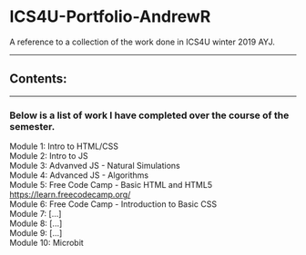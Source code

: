 # ICS4U-Portfolio-AndrewR
A reference to a collection of the work done in ICS4U winter 2019 AYJ.

---
## Contents:
---
### Below is a list of work I have completed over the course of the semester.
Module 1: Intro to HTML/CSS  
Module 2: Intro to JS  
Module 3: Advanved JS - Natural Simulations  
Module 4: Advanced JS - Algorithms  
Module 5: Free Code Camp - Basic HTML and HTML5  https://learn.freecodecamp.org/  
Module 6: Free Code Camp - Introduction to Basic CSS  
Module 7: [...]  
Module 8: [...]  
Module 9: [...]  
Module 10: Microbit 
